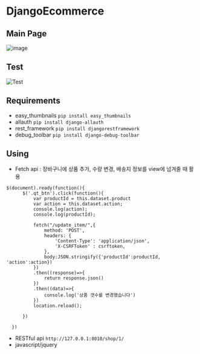 # DjangoEcommerce

## Main Page
![image](https://user-images.githubusercontent.com/94279314/153344989-800343fb-5839-486e-ac1e-ac4ff530a7e1.png)

## Test
![Test](https://user-images.githubusercontent.com/94279314/153346712-a1fb78bb-0901-4bef-afe9-78c8a9a30bcd.gif)




## Requirements
  + easy_thumbnails
  ```pip install easy_thumbnails```
  + allauth
  ```pip install django-allauth```
  + rest_framework
  ```pip install djangorestframework```
  + debug_toolbar
  ```pip install django-debug-toolbar```
  
  
## Using
  + Fetch api : 장바구니에 상품 추가, 수량 변경, 배송지 정보를 view에 넘겨줄 때 활용
  ``` 
  $(document).ready(function(){
        $('.qt_btn').click(function(){
            var productId = this.dataset.product
            var action = this.dataset.action;
            console.log(action);
            console.log(productId);

            fetch("/update_item/",{
                method: 'POST',
                headers: {
                    'Content-Type': 'application/json',
                    'X-CSRFToken' : csrftoken,
                },
                body:JSON.stringify({'productId':productId, 'action':action})
            })
            .then((response)=>{
                return response.json()
            })
            .then((data)=>{
                console.log('상품 갯수를 변경했습니다')
            })
            location.reload();

        })

    })
  ```
  + RESTful api ```http://127.0.0.1:8010/shop/1/```
  + javascript/jquery
